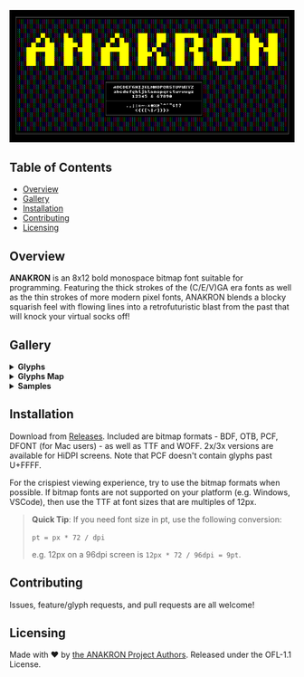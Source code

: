 <div align="center">

![anakron](img/header.png)

</div>

## Table of Contents

- [Overview](#overview)
- [Gallery](#gallery)
- [Installation](#installation)
- [Contributing](#contributing)
- [Licensing](#licensing)

## Overview

**ANAKRON** is an 8x12 bold monospace bitmap font suitable for programming.
Featuring the thick strokes of the (C/E/V)GA era fonts as well as the thin
strokes of more modern pixel fonts, ANAKRON blends a blocky squarish feel with
flowing lines into a retrofuturistic blast from the past that will knock your
virtual socks off!

## Gallery

<details>
<summary><strong>Glyphs</strong></summary>
<div align="center">

![ANAKRON glyphs](./img/chars.png)

</div>
</details>

<details>
<summary><strong>Glyphs Map</strong></summary>
<div align="center">

![ANAKRON glyphs map](./img/map.png)

</div>
</details>

<details active>
<summary><strong>Samples</strong></summary>
<div align="center">

![ANAKRON samples](./img/sample.png)

</div>
</details>

## Installation

Download from [Releases](https://github.com/molarmanful/ANAKRON/releases).
Included are bitmap formats - BDF, OTB, PCF, DFONT (for Mac users) - as well as
TTF and WOFF. 2x/3x versions are available for HiDPI screens. Note that PCF
doesn't contain glyphs past U+FFFF.

For the crispiest viewing experience, try to use the bitmap formats when
possible. If bitmap fonts are not supported on your platform (e.g. Windows,
VSCode), then use the TTF at font sizes that are multiples of 12px.

> **Quick Tip**: If you need font size in pt, use the following conversion:
>
> `pt = px * 72 / dpi`
>
> e.g. 12px on a 96dpi screen is `12px * 72 / 96dpi = 9pt`.

## Contributing

Issues, feature/glyph requests, and pull requests are all welcome!

## Licensing

Made with ♥ by [the ANAKRON Project Authors](AUTHORS). Released under the
OFL-1.1 License.
